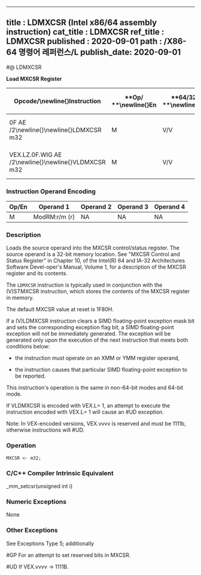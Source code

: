 ----------------------------
title : LDMXCSR (Intel x86/64 assembly instruction)
cat_title : LDMXCSR
ref_title : LDMXCSR
published : 2020-09-01
path : /X86-64 명령어 레퍼런스/L
publish_date: 2020-09-01
----------------------------
#@ LDMXCSR

**Load MXCSR Register**

|**Opcode/**\newline{}**Instruction**|**Op/ **\newline{}**En**|**64/32-bit **\newline{}**Mode**|**CPUID **\newline{}**Feature **\newline{}**Flag**|**Description**|
|------------------------------------|------------------------|--------------------------------|--------------------------------------------------|---------------|
|0F AE /2\newline{}\newline{}LDMXCSR m32|M|V/V|SSE|Load MXCSR register from m32.|
|VEX.LZ.0F.WIG AE /2\newline{}\newline{}VLDMXCSR m32|M|V/V|AVX|Load MXCSR register from m32.|
### Instruction Operand Encoding


|Op/En|Operand 1|Operand 2|Operand 3|Operand 4|
|-----|---------|---------|---------|---------|
|M|ModRM:r/m (r)|NA|NA|NA|
### Description


Loads the source operand into the MXCSR control/status register. The source operand is a 32-bit memory location. See "MXCSR Control and Status Register" in Chapter 10, of the Intel(R) 64 and IA-32 Architectures Software Devel-oper's Manual, Volume 1, for a description of the MXCSR register and its contents.

The `LDMXCSR` instruction is typically used in conjunction with the (V)STMXCSR instruction, which stores the contents of the MXCSR register in memory.

The default MXCSR value at reset is 1F80H.

If a (V)LDMXCSR instruction clears a SIMD floating-point exception mask bit and sets the corresponding exception flag bit, a SIMD floating-point exception will not be immediately generated. The exception will be generated only upon the execution of the next instruction that meets both conditions below:

*  the instruction must operate on an XMM or YMM register operand,

*  the instruction causes that particular SIMD floating-point exception to be reported. 

This instruction's operation is the same in non-64-bit modes and 64-bit mode.

If VLDMXCSR is encoded with VEX.L= 1, an attempt to execute the instruction encoded with VEX.L= 1 will cause an #UD exception.

Note: In VEX-encoded versions, VEX.vvvv is reserved and must be 1111b, otherwise instructions will #UD.


### Operation

```info-verb
MXCSR <- m32;
```
### C/C++ Compiler Intrinsic Equivalent


_mm_setcsr(unsigned int i)

### Numeric Exceptions


None

### Other Exceptions


See Exceptions Type 5; additionally

#GP For an attempt to set reserved bits in MXCSR.

#UD If VEX.vvvv ->  1111B.

